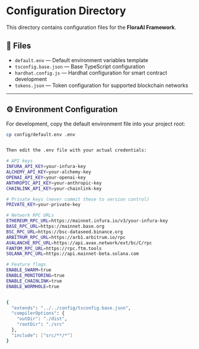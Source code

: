 # Configuration Directory

This directory contains configuration files for the **FloraAI Framework**.

## 📁 Files

- `default.env` — Default environment variables template  
- `tsconfig.base.json` — Base TypeScript configuration  
- `hardhat.config.js` — Hardhat configuration for smart contract development  
- `tokens.json` — Token configuration for supported blockchain networks

---

## ⚙️ Environment Configuration

For development, copy the default environment file into your project root:

```bash
cp config/default.env .env


Then edit the .env file with your actual credentials:

# API keys
INFURA_API_KEY=your-infura-key
ALCHEMY_API_KEY=your-alchemy-key
OPENAI_API_KEY=your-openai-key
ANTHROPIC_API_KEY=your-anthropic-key
CHAINLINK_API_KEY=your-chainlink-key

# Private keys (never commit these to version control)
PRIVATE_KEY=your-private-key

# Network RPC URLs
ETHEREUM_RPC_URL=https://mainnet.infura.io/v3/your-infura-key
BASE_RPC_URL=https://mainnet.base.org
BSC_RPC_URL=https://bsc-dataseed.binance.org
ARBITRUM_RPC_URL=https://arb1.arbitrum.io/rpc
AVALANCHE_RPC_URL=https://api.avax.network/ext/bc/C/rpc
FANTOM_RPC_URL=https://rpc.ftm.tools
SOLANA_RPC_URL=https://api.mainnet-beta.solana.com

# Feature flags
ENABLE_SWARM=true
ENABLE_MONITORING=true
ENABLE_CHAINLINK=true
ENABLE_WORMHOLE=true


{
  "extends": "../../config/tsconfig.base.json",
  "compilerOptions": {
    "outDir": "./dist",
    "rootDir": "./src"
  },
  "include": ["src/**/*"]
}


